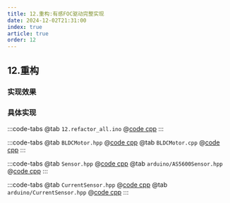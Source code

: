 ```yaml
---
title: 12.重构:有感FOC驱动完整实现
date: 2024-12-02T21:31:00
index: true
article: true
order: 12
---
```


## 12.重构

### 实现效果

<BiliBili bvid="BV1EMzZYwEai" />

### 具体实现

:::code-tabs
@tab `12.refactor_all.ino`
@[code cpp](./projects/12.refactor_all/12.refactor_all.ino)
:::

:::code-tabs
@tab `BLDCMotor.hpp`
@[code cpp](./projects/12.refactor_all/BLDCMotor.hpp)
@tab `BLDCMotor.cpp`
@[code cpp](./projects/12.refactor_all/BLDCMotor.cpp)
:::

:::code-tabs
@tab `Sensor.hpp`
@[code cpp](./projects/12.refactor_all/Sensor.hpp)
@tab `arduino/AS5600Sensor.hpp`
@[code cpp](./projects/12.refactor_all/arduino/AS5600Sensor.hpp)
:::

:::code-tabs
@tab `CurrentSensor.hpp`
@[code cpp](./projects/12.refactor_all/CurrentSensor.hpp)
@tab `arduino/CurrentSensor.hpp`
@[code cpp](./projects/12.refactor_all/arduino/ArduinoCurrentSensor.hpp)
:::
